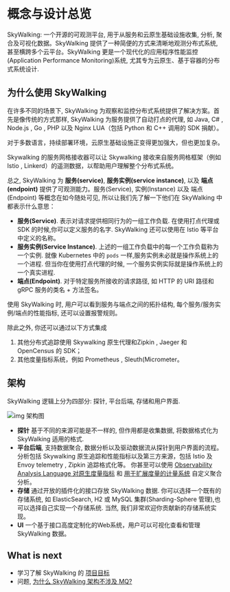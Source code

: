 # 概念与设计总览

SkyWalking: 一个开源的可观测平台, 用于从服务和云原生基础设施收集, 分析, 聚合及可视化数据。SkyWalking 提供了一种简便的方式来清晰地观测分布式系统, 甚至横跨多个云平台。SkyWalking 更是一个现代化的应用程序性能监控(Application Performance Monitoring)系统, 尤其专为云原生、基于容器的分布式系统设计.

## 为什么使用 SkyWalking

在许多不同的场景下, SkyWalking 为观察和监控分布式系统提供了解决方案。首先是像传统的方式那样, SkyWalking 为服务提供了自动打点的代理, 如 Java, C# , Node.js , Go , PHP 以及 Nginx LUA（包括 Python 和 C++ 调用的 SDK 捐献）。

对于多数语言，持续部署环境，云原生基础设施正变得更加强大，但也更加复杂。

Skywalking 的服务网格接收器可以让 Skywalking 接收来自服务网格框架（例如 Istio , Linkerd）的遥测数据，以帮助用户理解整个分布式系统。

总之, SkyWalking 为 **服务(service)**, **服务实例(service instance)**, 以及 **端点(endpoint)** 提供了可观测能力。服务(Service), 实例(Instance) 以及 端点(Endpoint) 等概念在如今随处可见, 所以让我们先了解一下他们在 SkyWalking 中都表示什么意思：

- **服务(Service)**. 表示对请求提供相同行为的一组工作负载. 在使用打点代理或 SDK 的时候,你可以定义服务的名字. SkyWalking 还可以使用在 Istio 等平台中定义的名称。
- **服务实例(Service Instance)**. 上述的一组工作负载中的每一个工作负载称为一个实例. 就像 Kubernetes 中的 `pods` 一样,服务实例未必就是操作系统上的一个进程. 但当你在使用打点代理的时候, 一个服务实例实际就是操作系统上的一个真实进程.
- **端点(Endpoint)**. 对于特定服务所接收的请求路径, 如 HTTP 的 URI 路径和 gRPC 服务的类名 + 方法签名。

使用 SkyWalking 时, 用户可以看到服务与端点之间的拓扑结构, 每个服务/服务实例/端点的性能指标, 还可以设置报警规则。

除此之外, 你还可以通过以下方式集成

1. 其他分布式追踪使用 Skywalking 原生代理和Zipkin , Jaeger 和 OpenCensus 的 SDK；
2. 其他度量指标系统，例如 Prometheus , Sleuth(Micrometer。

## 架构

SkyWalking 逻辑上分为四部分: 探针, 平台后端, 存储和用户界面.

![img 架构图](http://skywalking.apache.org/assets/frame-v8.jpg?u=20200423)

- **探针** 基于不同的来源可能是不一样的, 但作用都是收集数据, 将数据格式化为 SkyWalking 适用的格式.
- **平台后端**, 支持数据聚合, 数据分析以及驱动数据流从探针到用户界面的流程。分析包括 Skywalking 原生追踪和性能指标以及第三方来源，包括 Istio 及 Envoy  telemetry , Zipkin 追踪格式化等。 你甚至可以使用  [Observability Analysis Language 对原生度量指标](oal.md) 和 [用于扩展度量的计量系统](meter.md) 自定义聚合分析。
- **存储** 通过开放的插件化的接口存放 SkyWalking 数据. 你可以选择一个既有的存储系统, 如 ElasticSearch, H2 或 MySQL 集群(Sharding-Sphere 管理),也可以选择自己实现一个存储系统. 当然, 我们非常欢迎你贡献新的存储系统实现。
- **UI** 一个基于接口高度定制化的Web系统，用户可以可视化查看和管理 SkyWalking 数据。

## What is next

- 学习了解 SkyWalking 的 [项目目标](project-goals.md)
- 问题, [为什么 SkyWalking 架构不涉及 MQ?](../FAQ/why_mq_not_involved.md)
